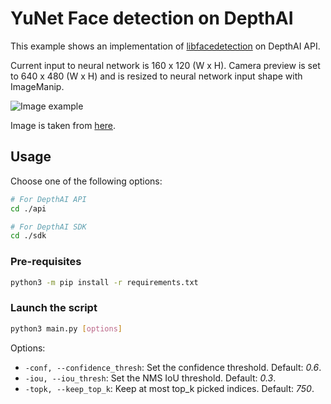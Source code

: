 # YuNet Face detection on DepthAI

This example shows an implementation of [libfacedetection](https://github.com/ShiqiYu/libfacedetection) on DepthAI API.

Current input to neural network is 160 x 120 (W x H). Camera preview is set to 640 x 480 (W x H) and is resized to neural network input shape with ImageManip.

![Image example](assets/example.gif)

Image is taken from [here](https://www.pexels.com/photo/multi-cultural-people-3184419/).

## Usage

Choose one of the following options:
```bash
# For DepthAI API
cd ./api

# For DepthAI SDK
cd ./sdk
```

### Pre-requisites

```bash
python3 -m pip install -r requirements.txt
```

### Launch the script

```bash
python3 main.py [options]
```

Options:

* `-conf, --confidence_thresh`: Set the confidence threshold. Default: *0.6*.
* `-iou, --iou_thresh`: Set the NMS IoU threshold. Default: *0.3*.
* `-topk, --keep_top_k`: Keep at most top_k picked indices. Default: *750*.
